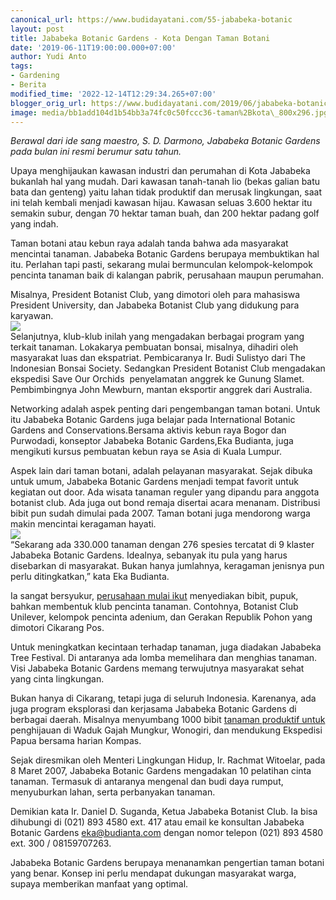```yaml
---
canonical_url: https://www.budidayatani.com/55-jababeka-botanic
layout: post
title: Jababeka Botanic Gardens - Kota Dengan Taman Botani
date: '2019-06-11T19:00:00.000+07:00'
author: Yudi Anto
tags:
- Gardening
- Berita
modified_time: '2022-12-14T12:29:34.265+07:00'
blogger_orig_url: https://www.budidayatani.com/2019/06/jababeka-botanic-gardens-kota-dengan.html
image: media/bb1add104d1b54bb3a74fc0c50fccc36-taman%2Bkota\_800x296.jpg
---
```

*Berawal dari ide sang maestro, S. D. Darmono, Jababeka Botanic Gardens pada bulan ini resmi berumur satu tahun.*  
  
Upaya menghijaukan kawasan industri dan perumahan di Kota Jababeka bukanlah hal yang mudah. Dari kawasan tanah-tanah lio (bekas galian batu bata dan genteng) yaitu lahan tidak produktif dan merusak lingkungan, saat ini telah kembali menjadi kawasan hijau. Kawasan seluas 3.600 hektar itu semakin subur, dengan 70 hektar taman buah, dan 200 hektar padang golf yang indah.  
  
Taman botani atau kebun raya adalah tanda bahwa ada masyarakat mencintai tanaman. Jababeka Botanic Gardens berupaya membuktikan hal itu. Perlahan tapi pasti, sekarang mulai bermunculan kelompok-kelompok pencinta tanaman baik di kalangan pabrik, perusahaan maupun perumahan.  
  
Misalnya, President Botanist Club, yang dimotori oleh para mahasiswa President University, dan Jababeka Botanist Club yang didukung para karyawan.  
[![](https://i1.wp.com/1.bp.blogspot.com/-_D966HxC8ZA/XP-XPfNfXtI/AAAAAAAAB3A/a_FMe62P-4oORDKeKr3QUXTJFzcgtbJFACLcBGAs/s400/taman%2Bkota_800x296.jpg?resize=400%2C147&ssl=1)](https://i0.wp.com/1.bp.blogspot.com/-_D966HxC8ZA/XP-XPfNfXtI/AAAAAAAAB3A/a_FMe62P-4oORDKeKr3QUXTJFzcgtbJFACLcBGAs/s1600/taman%2Bkota_800x296.jpg?ssl=1)  
Selanjutnya, klub-klub inilah yang mengadakan berbagai program yang terkait tanaman. Lokakarya pembuatan bonsai, misalnya, dihadiri oleh masyarakat luas dan ekspatriat. Pembicaranya Ir. Budi Sulistyo dari The Indonesian Bonsai Society. Sedangkan President Botanist Club mengadakan ekspedisi Save Our Orchids  penyelamatan anggrek ke Gunung Slamet. Pembimbingnya John Mewburn, mantan eksportir anggrek dari Australia.  
  
Networking adalah aspek penting dari pengembangan taman botani. Untuk itu Jababeka Botanic Gardens juga belajar pada International Botanic Gardens and Conservations.Bersama aktivis kebun raya Bogor dan Purwodadi, konseptor Jababeka Botanic Gardens,Eka Budianta, juga mengikuti kursus pembuatan kebun raya se Asia di Kuala Lumpur.  
  
Aspek lain dari taman botani, adalah pelayanan masyarakat. Sejak dibuka untuk umum, Jababeka Botanic Gardens menjadi tempat favorit untuk kegiatan out door. Ada wisata tanaman reguler yang dipandu para anggota botanist club. Ada juga out bond remaja disertai acara menanam. Distribusi bibit pun sudah dimulai pada 2007. Taman botani juga mendorong warga makin mencintai keragaman hayati.  
[![](https://i1.wp.com/1.bp.blogspot.com/-v-GrAbPdvVQ/XP-XlkB2bgI/AAAAAAAAB3I/zfsKX0k69iIVRfot4PpP0fLG5BLefqRowCLcBGAs/s400/taman%2Bkota_764x600.jpg?resize=400%2C313&ssl=1)](https://i2.wp.com/1.bp.blogspot.com/-v-GrAbPdvVQ/XP-XlkB2bgI/AAAAAAAAB3I/zfsKX0k69iIVRfot4PpP0fLG5BLefqRowCLcBGAs/s1600/taman%2Bkota_764x600.jpg?ssl=1)  
“Sekarang ada 330.000 tanaman dengan 276 spesies tercatat di 9 klaster Jababeka Botanic Gardens. Idealnya, sebanyak itu pula yang harus disebarkan di masyarakat. Bukan hanya jumlahnya, keragaman jenisnya pun perlu ditingkatkan,” kata Eka Budianta.  
  
Ia sangat bersyukur, [perusahaan mulai ikut](https://www.budidayatani.com/peluang-bisnis-pertanian-agrowisata.html) menyediakan bibit, pupuk, bahkan membentuk klub pencinta tanaman. Contohnya, Botanist Club Unilever, kelompok pencinta adenium, dan Gerakan Republik Pohon yang dimotori Cikarang Pos.  
  
Untuk meningkatkan kecintaan terhadap tanaman, juga diadakan Jababeka Tree Festival. Di antaranya ada lomba memelihara dan menghias tanaman. Visi Jababeka Botanic Gardens memang terwujutnya masyarakat sehat yang cinta lingkungan.  
  
Bukan hanya di Cikarang, tetapi juga di seluruh Indonesia. Karenanya, ada juga program eksplorasi dan kerjasama Jababeka Botanic Gardens di berbagai daerah. Misalnya menyumbang 1000 bibit [tanaman produktif untuk](https://www.budidayatani.com/2019/06/kreasi-unik-tanaman-gantung-minimalis.html) penghijauan di Waduk Gajah Mungkur, Wonogiri, dan mendukung Ekspedisi Papua bersama harian Kompas.  
  
Sejak diresmikan oleh Menteri Lingkungan Hidup, Ir. Rachmat Witoelar, pada 8 Maret 2007, Jababeka Botanic Gardens mengadakan 10 pelatihan cinta tanaman. Termasuk di antaranya mengenal dan budi daya rumput,  
menyuburkan lahan, serta perbanyakan tanaman.  
  
Demikian kata Ir. Daniel D. Suganda, Ketua Jababeka Botanist Club. Ia bisa dihubungi di (021) 893 4580 ext. 417 atau email ke konsultan Jababeka Botanic Gardens eka@budianta.com dengan nomor telepon (021) 893 4580 ext. 300 / 08159707263.  
  
Jababeka Botanic Gardens berupaya menanamkan pengertian taman botani yang benar. Konsep ini perlu mendapat dukungan masyarakat warga, supaya memberikan manfaat yang optimal.